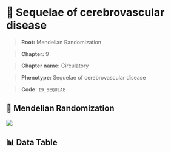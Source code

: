 # 🧪 Sequelae of cerebrovascular disease

> **Root:** Mendelian Randomization

> **Chapter:** 9  

> **Chapter name:** Circulatory

> **Phenotype:** Sequelae of cerebrovascular disease  

> **Code:** `I9_SEQULAE`

## 🧬 Mendelian Randomization  

<img src="/MR/Figures/Forward/I9_SEQULAE.png"/>

## 📊 Data Table

<CsvTableMRF src="/MR_Data/Forward/I9_SEQULAE.csv"/>
